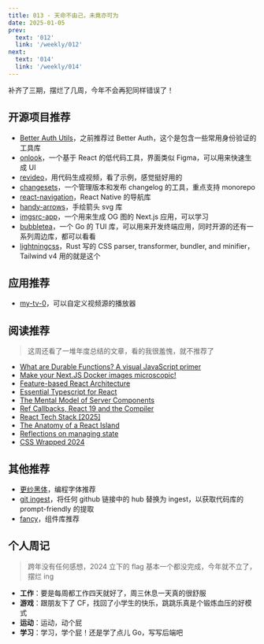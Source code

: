 ```yaml
---
title: 013 - 天命不由己，未竟亦可为
date: 2025-01-05
prev:
  text: '012'
  link: '/weekly/012'
next:
  text: '014'
  link: '/weekly/014'
---
```


补齐了三期，摆烂了几周，今年不会再犯同样错误了！

## 开源项目推荐

- [Better Auth Utils](https://github.com/better-auth/utils)，之前推荐过 Better Auth，这个是包含一些常用身份验证的工具库
- [onlook](https://github.com/onlook-dev/onlook)，一个基于 React 的低代码工具，界面类似 Figma，可以用来快速生成 UI
- [revideo](https://github.com/redotvideo/revideo)，用代码生成视频，看了示例，感觉挺好用的
- [changesets](https://github.com/changesets/changesets)，一个管理版本和发布 changelog 的工具，重点支持 monorepo
- [react-navigation](https://github.com/react-navigation/react-navigation)，React Native 的导航库
- [handy-arrows](https://github.com/Eronred/handy-arrows)，手绘箭头 svg 库
- [imgsrc-app](https://github.com/FadyMak/imgsrc-app)，一个用来生成 OG 图的 Next.js 应用，可以学习
- [bubbletea](https://github.com/charmbracelet/bubbletea)，一个 Go 的 TUI 库，可以用来开发终端应用，同时开源的还有一系列周边库，都可以看看
- [lightningcss](https://github.com/parcel-bundler/lightningcss)，Rust 写的 CSS parser, transformer, bundler, and minifier，Tailwind v4 用的就是这个

## 应用推荐

- [my-tv-0](https://github.com/lizongying/my-tv-0)，可以自定义视频源的播放器

## 阅读推荐

> 这周还看了一堆年度总结的文章，看的我很羞愧，就不推荐了

- [What are Durable Functions? A visual JavaScript primer](https://www.inngest.com/blog/durable-functions-a-visual-javascript-primer)
- [Make your Next.JS Docker images microscopic!](https://xeiaso.net/notes/2024/small-nextjs-images)
- [Feature-based React Architecture](https://www.robinwieruch.de/react-feature-architecture/)
- [Essential Typescript for React](https://www.jacobparis.com/content/react-ts)
- [The Mental Model of Server Components](https://saewitz.com/the-mental-model-of-server-components)
- [Ref Callbacks, React 19 and the Compiler](https://tkdodo.eu/blog/ref-callbacks-react-19-and-the-compiler)
- [React Tech Stack [2025]](https://www.robinwieruch.de/react-tech-stack/)
- [The Anatomy of a React Island](https://swizec.com/blog/the-anatomy-of-a-react-island/)
- [Reflections on managing state](https://www.frontendundefined.com/posts/monthly/react-state-management-reflections/)
- [CSS Wrapped 2024](https://chrome.dev/css-wrapped-2024/)

## 其他推荐

- [更纱黑体](https://github.com/be5invis/Sarasa-Gothic)，编程字体推荐
- [git ingest](https://github.com/cyclotruc/gitingest)，将任何 github 链接中的 hub 替换为 ingest，以获取代码库的 prompt-friendly 的提取
- [fancy](https://github.com/danielpetho/fancy)，组件库推荐

## 个人周记

> 跨年没有任何感想，2024 立下的 flag 基本一个都没完成，今年就不立了，摆烂 ing

- **工作**：要是每周都工作四天就好了，周三休息一天真的很舒服
- **游戏**：跟朋友下了 CF，找回了小学生的快乐，跳跳乐真是个锻炼血压的好模式
- **运动**：运动，动个屁
- **学习**：学习，学个屁！还是学了点儿 Go，写写后端吧
